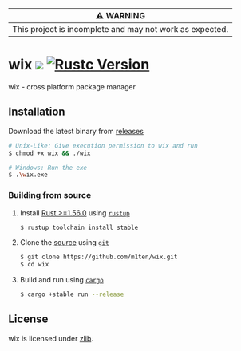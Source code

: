 | :warning: WARNING                                        |
|:--------------------------------------------------------:|
| This project is incomplete and may not work as expected. |

# wix ![](https://github.com/m1ten/wix/workflows/Rust/badge.svg?branch=main) [![Rustc Version]][rustc]

[Rustc Version]: https://img.shields.io/badge/rustc-1.56.X-orange.svg
[rustc]: https://blog.rust-lang.org/2021/10/21/Rust-1.56.0.html

wix - cross platform package manager

## Installation

Download the latest binary from [releases](https://github.com/m1ten/wix/releases)

```sh
# Unix-Like: Give execution permission to wix and run
$ chmod +x wix && ./wix

# Windows: Run the exe
$ .\wix.exe
```
### Building from source 

1. Install [Rust >=1.56.0](https://blog.rust-lang.org/2021/10/21/Rust-1.56.0.html) using [`rustup`](https://www.rust-lang.org/tools/install)
   ```sh
   $ rustup toolchain install stable
   ```
2. Clone the [source](https://github.com/m1ten/wix) using [`git`](https://git-scm.com/)
    ```sh
    $ git clone https://github.com/m1ten/wix.git
    $ cd wix
    ```
3. Build and run using [`cargo`](https://doc.rust-lang.org/stable/cargo/)
    ```sh
    $ cargo +stable run --release
    ```

## License

wix is licensed under [zlib](./LICENSE).